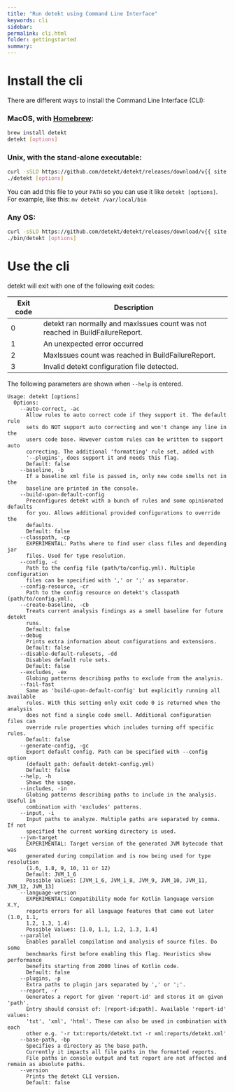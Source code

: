 ```yaml
---
title: "Run detekt using Command Line Interface"
keywords: cli
sidebar: 
permalink: cli.html
folder: gettingstarted
summary:
---
```


# Install the cli

There are different ways to install the Command Line Interface (CLI):

### MacOS, with [Homebrew](https://brew.sh/):
```sh
brew install detekt
detekt [options]
```

### Unix, with the stand-alone executable:
```sh
curl -sSLO https://github.com/detekt/detekt/releases/download/v{{ site.detekt_version }}/detekt && chmod a+x detekt
./detekt [options]
```
You can add this file to your `PATH` so you can use it like `detekt [options]`.
For example, like this: `mv detekt /var/local/bin`

### Any OS:
```sh
curl -sSLO https://github.com/detekt/detekt/releases/download/v{{ site.detekt_version }}/detekt-cli-{{ site.detekt_version }}.zip && unzip detekt-cli-{{ site.detekt_version }}.zip
./bin/detekt [options]
```

# Use the cli

detekt will exit with one of the following exit codes:

| Exit code | Description                                                                    |
|-----------|--------------------------------------------------------------------------------|
| 0         | detekt ran normally and maxIssues count was not reached in BuildFailureReport. |
| 1         | An unexpected error occurred                                                   |
| 2         | MaxIssues count was reached in BuildFailureReport.                             |
| 3         | Invalid detekt configuration file detected.                                    |

The following parameters are shown when `--help` is entered.

```
Usage: detekt [options]
  Options:
    --auto-correct, -ac
      Allow rules to auto correct code if they support it. The default rule
      sets do NOT support auto correcting and won't change any line in the
      users code base. However custom rules can be written to support auto
      correcting. The additional 'formatting' rule set, added with
      '--plugins', does support it and needs this flag.
      Default: false
    --baseline, -b
      If a baseline xml file is passed in, only new code smells not in the
      baseline are printed in the console.
    --build-upon-default-config
      Preconfigures detekt with a bunch of rules and some opinionated defaults
      for you. Allows additional provided configurations to override the
      defaults.
      Default: false
    --classpath, -cp
      EXPERIMENTAL: Paths where to find user class files and depending jar
      files. Used for type resolution.
    --config, -c
      Path to the config file (path/to/config.yml). Multiple configuration
      files can be specified with ',' or ';' as separator.
    --config-resource, -cr
      Path to the config resource on detekt's classpath (path/to/config.yml).
    --create-baseline, -cb
      Treats current analysis findings as a smell baseline for future detekt
      runs.
      Default: false
    --debug
      Prints extra information about configurations and extensions.
      Default: false
    --disable-default-rulesets, -dd
      Disables default rule sets.
      Default: false
    --excludes, -ex
      Globing patterns describing paths to exclude from the analysis.
    --fail-fast
      Same as 'build-upon-default-config' but explicitly running all available
      rules. With this setting only exit code 0 is returned when the analysis
      does not find a single code smell. Additional configuration files can
      override rule properties which includes turning off specific rules.
      Default: false
    --generate-config, -gc
      Export default config. Path can be specified with --config option
      (default path: default-detekt-config.yml)
      Default: false
    --help, -h
      Shows the usage.
    --includes, -in
      Globing patterns describing paths to include in the analysis. Useful in
      combination with 'excludes' patterns.
    --input, -i
      Input paths to analyze. Multiple paths are separated by comma. If not
      specified the current working directory is used.
    --jvm-target
      EXPERIMENTAL: Target version of the generated JVM bytecode that was
      generated during compilation and is now being used for type resolution
      (1.6, 1.8, 9, 10, 11 or 12)
      Default: JVM_1_6
      Possible Values: [JVM_1_6, JVM_1_8, JVM_9, JVM_10, JVM_11, JVM_12, JVM_13]
    --language-version
      EXPERIMENTAL: Compatibility mode for Kotlin language version X.Y,
      reports errors for all language features that came out later (1.0, 1.1,
      1.2, 1.3, 1.4)
      Possible Values: [1.0, 1.1, 1.2, 1.3, 1.4]
    --parallel
      Enables parallel compilation and analysis of source files. Do some
      benchmarks first before enabling this flag. Heuristics show performance
      benefits starting from 2000 lines of Kotlin code.
      Default: false
    --plugins, -p
      Extra paths to plugin jars separated by ',' or ';'.
    --report, -r
      Generates a report for given 'report-id' and stores it on given 'path'.
      Entry should consist of: [report-id:path]. Available 'report-id' values:
      'txt', 'xml', 'html'. These can also be used in combination with each
      other e.g. '-r txt:reports/detekt.txt -r xml:reports/detekt.xml'
    --base-path, -bp
      Specifies a directory as the base path.
      Currently it impacts all file paths in the formatted reports.
      File paths in console output and txt report are not affected and remain as absolute paths.
    --version
      Prints the detekt CLI version.
      Default: false
```
